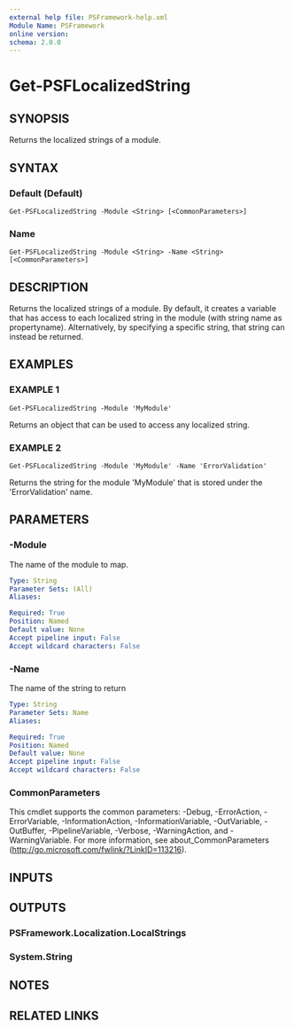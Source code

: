 ```yaml
---
external help file: PSFramework-help.xml
Module Name: PSFramework
online version:
schema: 2.0.0
---
```


# Get-PSFLocalizedString

## SYNOPSIS
Returns the localized strings of a module.

## SYNTAX

### Default (Default)
```
Get-PSFLocalizedString -Module <String> [<CommonParameters>]
```

### Name
```
Get-PSFLocalizedString -Module <String> -Name <String> [<CommonParameters>]
```

## DESCRIPTION
Returns the localized strings of a module.
By default, it creates a variable that has access to each localized string in the module (with string name as propertyname).
Alternatively, by specifying a specific string, that string can instead be returned.

## EXAMPLES

### EXAMPLE 1
```
Get-PSFLocalizedString -Module 'MyModule'
```

Returns an object that can be used to access any localized string.

### EXAMPLE 2
```
Get-PSFLocalizedString -Module 'MyModule' -Name 'ErrorValidation'
```

Returns the string for the module 'MyModule'  that is stored under the 'ErrorValidation'  name.

## PARAMETERS

### -Module
The name of the module to map.

```yaml
Type: String
Parameter Sets: (All)
Aliases:

Required: True
Position: Named
Default value: None
Accept pipeline input: False
Accept wildcard characters: False
```

### -Name
The name of the string to return

```yaml
Type: String
Parameter Sets: Name
Aliases:

Required: True
Position: Named
Default value: None
Accept pipeline input: False
Accept wildcard characters: False
```

### CommonParameters
This cmdlet supports the common parameters: -Debug, -ErrorAction, -ErrorVariable, -InformationAction, -InformationVariable, -OutVariable, -OutBuffer, -PipelineVariable, -Verbose, -WarningAction, and -WarningVariable. For more information, see about_CommonParameters (http://go.microsoft.com/fwlink/?LinkID=113216).

## INPUTS

## OUTPUTS

### PSFramework.Localization.LocalStrings
### System.String
## NOTES

## RELATED LINKS
